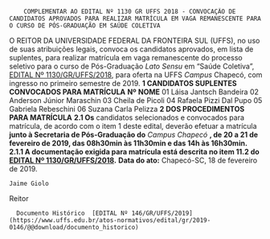         COMPLEMENTAR AO EDITAL Nº 1130 GR UFFS 2018 - CONVOCAÇÃO DE CANDIDATOS APROVADOS PARA REALIZAR MATRÍCULA EM VAGA REMANESCENTE PARA O CURSO DE PÓS-GRADUAÇÃO EM SAÚDE COLETIVA  

 O REITOR DA UNIVERSIDADE FEDERAL DA FRONTEIRA SUL (UFFS), no uso de suas atribuições legais, convoca os candidatos aprovados, em lista de suplentes, para realizar matrícula em vaga remanescente do processo seletivo para o curso de Pós-Graduação *Lato Sensu*  em “Saúde Coletiva”, [EDITAL Nº 1130/GR/UFFS/2018](https://www.uffs.edu.br/atos-normativos/edital/gr/2018-1130), para oferta na UFFS *Campus*  Chapecó, com ingresso no primeiro semestre de 2019.  **1 CANDIDATOS SUPLENTES CONVOCADOS PARA MATRÍCULA**     **Nº**    **NOME**     01   Láisa Jantsch Bandeira     02   Anderson Júnior Maraschin     03   Cheila de Picoli     04   Rafaela Pizzi Dal Pupo     05   Gabriela Rebeschini     06   Suzana Carla Pelizza      **2 DOS PROCEDIMENTOS PARA MATRÍCULA** **2.1 Os** candidatos selecionados e convocados para matrícula, de acordo com o item 1 deste edital, deverão efetuar a matrícula **junto à Secretaria de Pós-Graduação do**  *Campus Chapecó* **, de 20 a 21 de fevereiro de 2019, das 08h30min às 11h30min e das 14h às 16h30min.** **2.1.1 A documentação exigida para matrícula está descrita no item 11.2 do [EDITAL Nº 1130/GR/UFFS/2018](https://www.uffs.edu.br/atos-normativos/edital/gr/2018-1130).**      **Data do ato:** Chapecó-SC, 18 de fevereiro de 2019.   
 

    Jaime Giolo   
 Reitor 

      Documento Histórico  [EDITAL Nº 146/GR/UFFS/2019](https://www.uffs.edu.br/atos-normativos/edital/gr/2019-0146/@@download/documento_historico)     
      